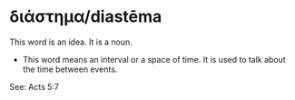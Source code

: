 # διάστημα/diastēma
This word is an idea. It is a noun.

* This word means an interval or a space of time. It is used to talk about the time between events.

See: Acts 5:7
